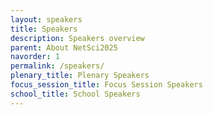 ```yaml
---
layout: speakers
title: Speakers
description: Speakers overview
parent: About NetSci2025
navorder: 1
permalink: /speakers/
plenary_title: Plenary Speakers
focus_session_title: Focus Session Speakers
school_title: School Speakers
---
```


